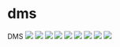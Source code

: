 # dms
DMS
![](https://raw.githubusercontent.com/JiakunXu/image/master/m/WechatIMG8.jpeg)
![](https://raw.githubusercontent.com/JiakunXu/image/master/m/WechatIMG9.jpeg)
![](https://raw.githubusercontent.com/JiakunXu/image/master/m/WechatIMG10.jpeg)
![](https://raw.githubusercontent.com/JiakunXu/image/master/m/WechatIMG11.jpeg)
![](https://raw.githubusercontent.com/JiakunXu/image/master/m/WechatIMG12.jpeg)
![](https://raw.githubusercontent.com/JiakunXu/image/master/m/WechatIMG13.jpeg)
![](https://raw.githubusercontent.com/JiakunXu/image/master/m/WechatIMG14.jpeg)
![](https://raw.githubusercontent.com/JiakunXu/image/master/m/WechatIMG15.jpeg)
![](https://raw.githubusercontent.com/JiakunXu/image/master/m/WechatIMG16.jpeg)
